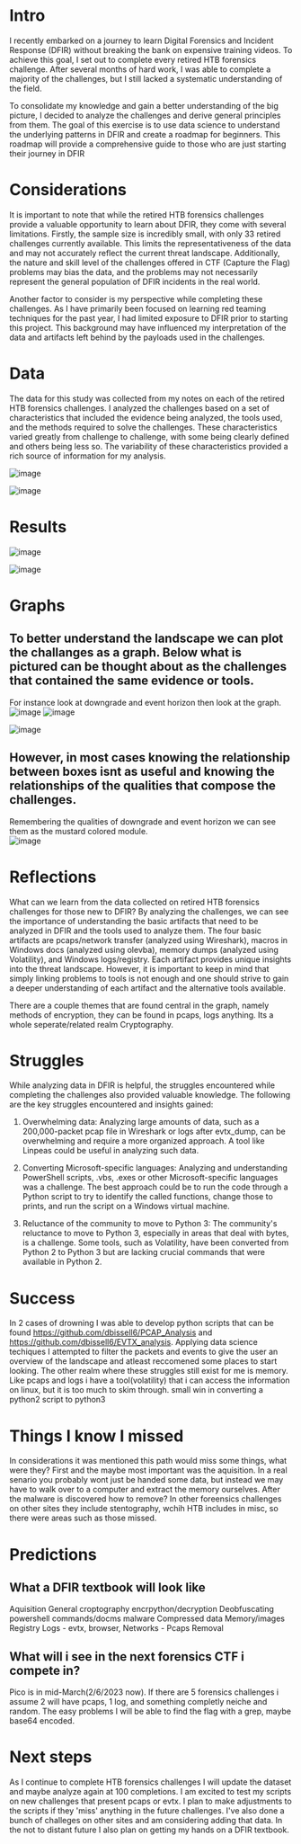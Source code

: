 # Intro
I recently embarked on a journey to learn Digital Forensics and Incident Response (DFIR) without breaking the bank on expensive training videos. To achieve this goal, I set out to complete every retired HTB forensics challenge. After several months of hard work, I was able to complete a majority of the challenges, but I still lacked a systematic understanding of the field.

To consolidate my knowledge and gain a better understanding of the big picture, I decided to analyze the challenges and derive general principles from them. The goal of this exercise is to use data science to understand the underlying patterns in DFIR and create a roadmap for beginners. This roadmap will provide a comprehensive guide to those who are just starting their journey in DFIR

# Considerations
It is important to note that while the retired HTB forensics challenges provide a valuable opportunity to learn about DFIR, they come with several limitations. Firstly, the sample size is incredibly small, with only 33 retired challenges currently available. This limits the representativeness of the data and may not accurately reflect the current threat landscape. Additionally, the nature and skill level of the challenges offered in CTF (Capture the Flag) problems may bias the data, and the problems may not necessarily represent the general population of DFIR incidents in the real world.

Another factor to consider is my perspective while completing these challenges. As I have primarily been focused on learning red teaming techniques for the past year, I had limited exposure to DFIR prior to starting this project. This background may have influenced my interpretation of the data and artifacts left behind by the payloads used in the challenges.

# Data
The data for this study was collected from my notes on each of the retired HTB forensics challenges. I analyzed the challenges based on a set of characteristics that included the evidence being analyzed, the tools used, and the methods required to solve the challenges. These characteristics varied greatly from challenge to challenge, with some being clearly defined and others being less so. The variability of these characteristics provided a rich source of information for my analysis.

![image](https://user-images.githubusercontent.com/50979196/217050487-c160139e-65dd-41b1-9b7f-db267915e914.png)

![image](https://user-images.githubusercontent.com/50979196/217050771-663b3181-fc33-4f78-b287-3220b88ee96a.png)

# Results

![image](https://user-images.githubusercontent.com/50979196/217050896-cbf15d8b-1a63-4bfc-8cf8-fe7aca189c59.png)

![image](https://user-images.githubusercontent.com/50979196/217050962-efa5363b-b70d-4761-b852-7494d6f52a91.png)

# Graphs
## To better understand the landscape we can plot the challanges as a graph. Below what is pictured can be thought about as the challenges that contained the same evidence or tools. 
For instance look at downgrade and event horizon then look at the graph.
![image](https://user-images.githubusercontent.com/50979196/217057213-452c3169-cbb5-4284-84db-7bb2b030eecf.png)
![image](https://user-images.githubusercontent.com/50979196/217057243-8381d897-4e68-42c4-a5dc-a0f96e11e62a.png)

![image](https://user-images.githubusercontent.com/50979196/217052142-6e8e7617-2120-46e6-83ce-14293021155f.png)

## However, in most cases knowing the relationship between boxes isnt as useful and knowing the relationships of the qualities that compose the challenges.
Remembering the qualities of downgrade and event horizon we can see them as the mustard colored module.  
![image](https://user-images.githubusercontent.com/50979196/217053537-83ec1822-821e-4a85-8eef-de4c19326f4b.png)

# Reflections
What can we learn from the data collected on retired HTB forensics challenges for those new to DFIR? By analyzing the challenges, we can see the importance of understanding the basic artifacts that need to be analyzed in DFIR and the tools used to analyze them. The four basic artifacts are pcaps/network transfer (analyzed using Wireshark), macros in Windows docs (analyzed using olevba), memory dumps (analyzed using Volatility), and Windows logs/registry. Each artifact provides unique insights into the threat landscape. However, it is important to keep in mind that simply linking problems to tools is not enough and one should strive to gain a deeper understanding of each artifact and the alternative tools available.

There are a couple themes that are found central in the graph, namely methods of encryption, they can be found in pcaps, logs anything. Its a whole seperate/related realm Cryptography.

# Struggles
While analyzing data in DFIR is helpful, the struggles encountered while completing the challenges also provided valuable knowledge. The following are the key struggles encountered and insights gained:

1) Overwhelming data: Analyzing large amounts of data, such as a 200,000-packet pcap file in Wireshark or logs after evtx_dump, can be overwhelming and require a more organized approach. A tool like Linpeas could be useful in analyzing such data.

2)  Converting Microsoft-specific languages: Analyzing and understanding PowerShell scripts, .vbs, .exes or other Microsoft-specific languages was a challenge. The best approach could be to run the code through a Python script to try to identify the called functions, change those to prints, and run the script on a Windows virtual machine.

3) Reluctance of the community to move to Python 3: The community's reluctance to move to Python 3, especially in areas that deal with bytes, is a challenge. Some tools, such as Volatility, have been converted from Python 2 to Python 3 but are lacking crucial commands that were available in Python 2.

# Success
In 2 cases of drowning I was able to develop python scripts that can be found  https://github.com/dbissell6/PCAP_Analysis and https://github.com/dbissell6/EVTX_analysis. Applying data science techiques I attempted to filter the packets and events to give the user an overview of the landscape and atleast reccomened some places to start looking. The other realm where these struggles still exist for me is memory. Like pcaps and logs i have a tool(volatility) that i can access the information on linux, but it is too much to skim through.
small win in converting a python2 script to python3

# Things I know I missed

In considerations it was mentioned this path would miss some things, what were they? First and the maybe most important was the aquisition. In a real senario you probably wont just be handed some data, but instead we may have to walk over to a computer and extract the memory ourselves. After the malware is discovered how to remove? In other foreensics challenges on other sites they include stentography, wchih HTB includes in misc, so there were areas such as those missed.

# Predictions

## What a DFIR textbook will look like

Aquisition
General croptography encrpython/decryption
  Deobfuscating powershell commands/docms malware
  Compressed data
Memory/images
Registry
Logs - evtx, browser, 
Networks - Pcaps
Removal 

## What will i see in the next forensics CTF i compete in?
Pico is in mid-March(2/6/2023 now). If there are 5 forensics challenges i assume 2 will have pcaps, 1 log, and something completly neiche and random.
The easy problems I will be able to find the flag with a grep, maybe base64 encoded. 

# Next steps

As I continue to complete HTB forensics challenges I will update the dataset and maybe analyze again at 100 completions. I am excited to test my scripts on new challenges that present pcaps or evtx. I plan to make adjustments to the scripts if they 'miss' anything in the future challenges. I've also done a bunch of challeges on other sites and am considering adding that data.
In the not to distant future I also plan on getting my hands on a DFIR textbook.
